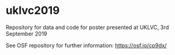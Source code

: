 # uklvc2019
Repository for data and code for poster presented at UKLVC, 3rd September 2019

See OSF repository for further information: https://osf.io/cp9dx/
